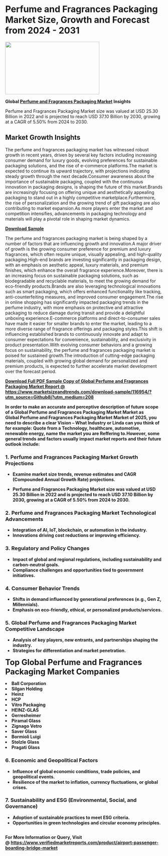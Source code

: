 <H1>Perfume and Fragrances Packaging Market Size, Growth and Forecast from 2024 - 2031</H1><img class="aligncenter size-medium wp-image-584254" src="https://thirdeyenews.in/wp-content/uploads/2024/09/Global-Market-Research-300x168.jpeg" alt="" width="300" height="168" /><p><strong>Global&nbsp;<a href="https://www.marketsizeandtrends.com/download-sample/116954/?utm_source=Github8j?utm_medium=208">Perfume and Fragrances Packaging Market</a> Insights</strong></p><p>Perfume and Fragrances Packaging Market size was valued at USD 25.30 Billion in 2022 and is projected to reach USD 37.10 Billion by 2030, growing at a CAGR of 5.50% from 2024 to 2030.</p><p><h2>Market Growth Insights</h2> <p>The perfume and fragrances packaging market has witnessed robust growth in recent years, driven by several key factors including increasing consumer demand for luxury goods, evolving preferences for sustainable packaging solutions, and the rise of e-commerce platforms.The market is expected to continue its upward trajectory, with projections indicating steady growth through the next decade.Consumer awareness about the importance of sustainable packaging, coupled with the continuous innovation in packaging designs, is shaping the future of this market.Brands are increasingly focusing on offering unique and aesthetically appealing packaging to stand out in a highly competitive marketplace.Furthermore, the rise of personalization and the growing trend of gift packaging are also contributing to market expansion.As more players enter the market and competition intensifies, advancements in packaging technology and materials will play a pivotal role in shaping market dynamics.</p> <p><strong><a href="#">Download Sample</a></strong></p> <p>The perfume and fragrances packaging market is being shaped by a number of factors that are influencing growth and innovation.A major driver of growth is the growing consumer preference for premium and luxury fragrances, which often require unique, visually appealing, and high-quality packaging.High-end brands are investing significantly in packaging design, with an emphasis on aesthetic appeal, luxury materials, and premium finishes, which enhance the overall fragrance experience.Moreover, there is an increasing focus on sustainable packaging solutions, such as biodegradable and recyclable materials, to meet the growing demand for eco-friendly products.Brands are also leveraging technological innovations such as smart packaging, which offers enhanced functionality like tracking, anti-counterfeiting measures, and improved consumer engagement.The rise in online shopping has significantly impacted packaging trends in the perfume industry, with more emphasis on protective and attractive packaging to reduce damage during transit and provide a delightful unboxing experience.E-commerce platforms and direct-to-consumer sales have made it easier for smaller brands to enter the market, leading to a more diverse range of fragrance offerings and packaging styles.This shift is influencing established brands to continuously innovate and adapt to consumer expectations for convenience, sustainability, and exclusivity in product presentation.With evolving consumer behaviors and a growing focus on sustainability, the perfume and fragrances packaging market is poised for sustained growth.The introduction of cutting-edge packaging materials, coupled with growing global demand for personalized and premium products, is expected to further accelerate market development over the forecast period.</p> <p><strong><a href="#"></p><p><span class=""><strong>Download Full PDF Sample Copy of Global Perfume and Fragrances Packaging Market Report</strong> @ <a href="https://www.marketsizeandtrends.com/download-sample/116954/?utm_source=Github8j?utm_medium=208" target="_blank">https://www.marketsizeandtrends.com/download-sample/116954/?utm_source=Github8j?utm_medium=208</a></span></p><p>In order to make an accurate and perceptive description of future scope of a Global&nbsp;Perfume and Fragrances Packaging Market Market as Global&nbsp;Perfume and Fragrances Packaging Market Market of 2025, you need to describe a clear Vision &ndash; What Industry or Linda can you think of for example: Quote from a Technology, healthcare, automotive, renewable energy, name the market you are Reffering to.However, some general trends and factors usually impact market reports and their future outlook include:</p><h3>1.&nbsp;<strong>Perfume and Fragrances Packaging Market Growth Projections</strong></h3><ul><li>Examine market size trends, revenue estimates and CAGR (Compounded Annual Growth Rate) projections.</li><li><p>Perfume and Fragrances Packaging Market size was valued at USD 25.30 Billion in 2022 and is projected to reach USD 37.10 Billion by 2030, growing at a CAGR of 5.50% from 2024 to 2030.</p></li></ul><h3>2.&nbsp;<strong>Perfume and Fragrances Packaging Market Technological Advancements</strong></h3><ul><li>Integration of AI, IoT, blockchain, or automation in the industry.</li><li>Innovations driving cost reductions or improving efficiency.</li></ul><h3>3.&nbsp;<strong>Regulatory and Policy Changes</strong></h3><ul><li>Impact of global and regional regulations, including sustainability and carbon-neutral goals.</li><li>Compliance challenges and opportunities tied to government initiatives.</li></ul><h3>4.&nbsp;<strong>Consumer Behavior Trends</strong></h3><ul><li>Shifts in demand influenced by generational preferences (e.g., Gen Z, Millennials).</li><li>Emphasis on eco-friendly, ethical, or personalized products/services.</li></ul><h3>5.&nbsp;<strong>Global Perfume and Fragrances Packaging Market Competitive Landscape</strong></h3><ul><li>Analysis of key players, new entrants, and partnerships shaping the industry.</li><li>Strategies for differentiation and market penetration.</li></ul><p data-pm-slice="1 1 []"><span style="color: inherit; font-family: inherit; font-size: 25px;">Top Global Perfume and Fragrances Packaging Market Companies</span></p><div class="" data-test-id=""><p><li>Ball Corporation</li><li> Silgan Holding</li><li> Heinz</li><li> HCP</li><li> Vitro Packaging</li><li> HEINZ-GLAS</li><li> Gerresheimer</li><li> Piramal Glass</li><li> Zignago Vetro</li><li> Saver Glass</li><li> Bormioli Luigi</li><li> Stolzle Glass</li><li> Pragati Glass</li></p></div><h3>6.&nbsp;<strong>Economic and Geopolitical Factors</strong></h3><ul><li>Influence of global economic conditions, trade policies, and geopolitical events.</li><li>Resilience of the market to inflation, currency fluctuations, or global crises.</li></ul><h3>7.&nbsp;<strong>Sustainability and ESG (Environmental, Social, and Governance)</strong></h3><ul><li>Adoption of sustainable practices to meet ESG criteria.</li><li>Opportunities in green technologies and circular economy principles.</li></ul><h2><strong style="font-size: 14px;">For More Information or Query, Visit @&nbsp;</strong><a style="background-color: #ffffff; font-size: 14px;" href="https://www.marketsizeandtrends.com/report/perfume-and-fragrances-packaging-market/" target="_blank">https://www.verifiedmarketreports.com/product/airport-passenger-boarding-bridge-market</a></h2>